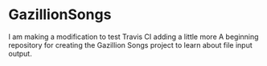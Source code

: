 # GazillionSongs
I am making a modification to test Travis CI
adding a little more
A beginning repository for creating the Gazillion Songs project to learn about file input output.
